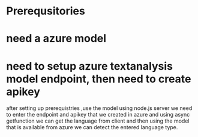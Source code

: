  # Prerequsitories
# need a azure model
# need to setup azure textanalysis model endpoint, then need to create apikey

after setting up prerequistries ,use the model using node.js server
we need to enter the endpoint and apikey that we created in azure 
and using async getfunction we can get the language from client and 
then using the model that is available from azure we can detect the entered
language type.
